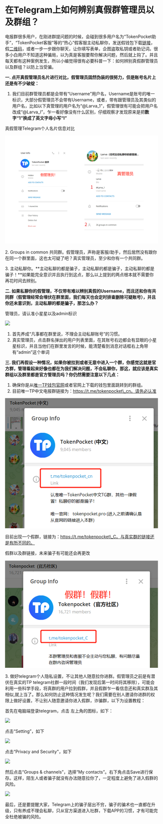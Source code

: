 # 在Telegram上如何辨别真假群管理员以及群组？

电报群很多用户，在刚进群提问题的时候，会碰到很多用户名为“TokenPocket助手”，“TokenPocket客服”等的“热心”假客服主动私聊你，发送假钱包下载[链接](https://telegra.ph/%E9%AA%97%E6%9C%AF%E4%BE%9D%E6%97%A7%E6%A8%AA%E8%A1%8C%E8%AF%B7%E5%8A%A1%E5%BF%85%E5%B0%8F%E5%BF%83-11-04)，假[二维码](https://telegra.ph/%E8%B0%A8%E9%98%B2%E7%A7%81%E8%81%8A%E9%AA%97%E5%B1%80-11-02)，或者一步一步跟你聊天，让你填写表单，企图盗取私钥或者助记词。很多小白用户不知道这种骗局，以为真是客服要帮你解决问题，然后就上钩了。并且每天都有这种案例发生，所以小编觉得很有必要科普一下：如何辨别真假群管理员以及群组？以防上当受骗。

**一. 点开真假管理员名片进行对比，假管理员固然伪装的很努力，但是账号名片上还是有不少破绽：**

1. 我们目前群管理员都是会带有“Username”用户名，Username是账号的唯一标识，大部分假管理员不会带有Username，或者，带有跟管理员及其类似的用户名，比如以下真管理的用户名为“@Larva\_1”，假管理很有可能会把用户名改成“@Larva\_l”，乍一看好像没有什么区别，仔细观察才发现原来是把**数字“1”换成了英文字母小写“l”**

真假管理Telegram个人名片信息对比

![](<../../.gitbook/assets/1 (26).png>)

2\. Groups in common 共同群。假管理员，声称是客服/助手，然后居然没有跟你在同一个群里面，这也太可疑了吧？真实管理员，至少和你有一个共同群。

3\. 主动私聊你。**主动私聊的都是骗子，主动私聊的都是骗子，主动私聊的都是骗子！**如果能完全意识并且执行到这点，那么以上提到的两点根本就不需要你再花时间去辨别。

**二. 如果私聊你的假管理，不仅带有难以辨别真假的Username，而且还和你有共同群（假管理经常会埋伏在群里面，我们每天也会定时排查删除可疑账号），并且你还未意识到，主动私聊的都是骗子，那怎么办？**

管理员，请认准小星星以及admin标识

![](https://telegra.ph/file/5c454ce39de6ed58fe4fc.png)

1. 首先养成“凡事都在群里说，不理会主动私聊账号”的习惯。
2. 真实管理员，点击群名弹出的用户列表里面，在其账号右边都会有显眼的小星星标识，并且当他们在群里发言的时候，能清楚看到消息对话框右上角带有“admin”这个单词

**三. 我们再假设一种情况，如果你被拉到或者无意中进入一个群，你感觉这就是官方群，管理看起来好像也都在为我们解决问题，不会私聊你，那这，就应该是真实群组以及群里都是官方管理员吗？你仍然需要注意以下几点：**

1. 确保你是从[唯一TP钱包官网](http://tokenpocket.pro)或者官网上下载的钱包里面跳转到的群组。
2. 目前唯一TP中文电报群链接为：https://t.me/tokenpocket\_cn。请务必认准

![](<../../.gitbook/assets/2 (24) (1).png>)

目前出现一个假群，链接为：https://t.me/tokenpocket\_C。与真实群的链接还是有所不同的。

假群以及群链接，未来骗子有可能还会再更改

![](<../../.gitbook/assets/3 (17).png>)



3\. 做好telegram个人隐私设置，不让其他人随意拉你进群。假管理员之前是有潜伏在真实的TP telegram社群一段时间（我们发现后第一时间将其移除），可能会利用一些科学手段，将真群的用户拉到假群，并且假群乍一看信息还和真实群及其相似,就上当了。那么如何防止这种情况发生呢？我们需要在别人邀请你进群的权限上做好设置，不让别人随意邀请你进入假群，诈骗群，以下为设置教程：

首先在电脑端登录telegram，点击 左上角的图标，如下：

![](https://telegra.ph/file/56e34bc17f6eec2911ae4.png)

点击“Setting”，如下

![](https://telegra.ph/file/e8787f9bc5e49d9cb9b9f.png)

点击“Privacy and Security"，如下

![](https://telegra.ph/file/11a1034a229cb9a77d146.png)

然后点击“Groups & channels”，选择“My contacts”。右下角点击Save进行保存。这样，陌生人或者骗子就没有办法随意拉你了，一定程度上避免了进入假群的风险。

![](https://telegra.ph/file/a864cd63a80bd75f7b4e2.png)



最后，还是要提醒大家，Telegram上的骗子层出不穷，骗子的骗术也一直都在升级，只有养成不理会私聊，只从官方渠道进入社群，下载APP的习惯，才有可能完全杜绝被骗的风险。
